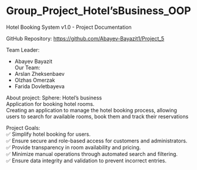 # Group_Project_Hotel’sBusiness_OOP
Hotel Booking System v1.0 - Project Documentation  

GitHub Repository: https://github.com/Abayev-Bayazit1/Project_5  


Team Leader: 
- Abayev Bayazit  
Our Team:  
-  Arslan Zheksenbaev  
-  Olzhas Omerzak  
-  Farida Dovletbayeva  


About project:
Sphere: Hotel’s business  
Application for booking hotel rooms.  
Creating an application to manage the hotel booking process, allowing users to search for available rooms, book them and track their reservations  


Project Goals:  
✅ Simplify hotel booking for users.  
✅ Ensure secure and role-based access for customers and administrators.  
✅ Provide transparency in room availability and pricing.  
✅ Minimize manual operations through automated search and filtering.  
✅ Ensure data integrity and validation to prevent incorrect entries.  
